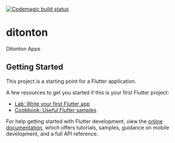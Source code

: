 [![Codemagic build status](https://api.codemagic.io/apps/659aae3aca834b4197811c82/659aaf65030264017f5246d3/status_badge.svg)](https://codemagic.io/apps/659aae3aca834b4197811c82/659aaf65030264017f5246d3/latest_build)
# ditonton

Ditonton Apps

## Getting Started

This project is a starting point for a Flutter application.

A few resources to get you started if this is your first Flutter project:

- [Lab: Write your first Flutter app](https://docs.flutter.dev/get-started/codelab)
- [Cookbook: Useful Flutter samples](https://docs.flutter.dev/cookbook)

For help getting started with Flutter development, view the
[online documentation](https://docs.flutter.dev/), which offers tutorials,
samples, guidance on mobile development, and a full API reference.
